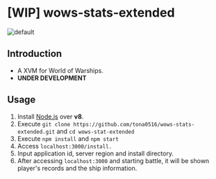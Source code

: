 # [WIP] wows-stats-extended

![default](https://user-images.githubusercontent.com/6896790/45107579-fe906a00-b174-11e8-9074-ca3285c6877e.png)

## Introduction
- A XVM for World of Warships.
- **UNDER DEVELOPMENT**

## Usage
1. Install [Node.js](https://nodejs.org/) over **v8**.
1. Execute `git clone https://github.com/tona0516/wows-stats-extended.git` and `cd wows-stat-extended`
1. Execute `npm install` and `npm start`
1. Access `localhost:3000/install.`
1. Input application id, server region and install directory.
1. After accessing `localhost:3000` and starting battle, it will be shown player's records and the ship information. 
